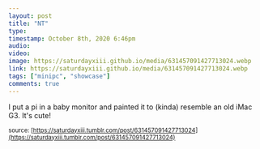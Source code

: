 ```yaml
---
layout: post
title: "NT"
type: 
timestamp: October 8th, 2020 6:46pm
audio: 
video: 
image: https://saturdayxiii.github.io/media/631457091427713024.webp
link: https://saturdayxiii.github.io/media/631457091427713024.webp
tags: ["minipc", "showcase"]
comments: true
---
```


I put a pi in a baby monitor and painted it to (kinda) resemble an old iMac G3. It's cute!



<small>source: [https://saturdayxiii.tumblr.com/post/631457091427713024](https://saturdayxiii.tumblr.com/post/631457091427713024)</small>